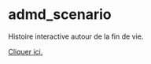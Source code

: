 # admd_scenario
Histoire interactive autour de la fin de vie.

[Cliquer ici.](Scenario_DA_20211101.html)
